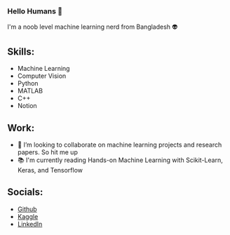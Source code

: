### Hello Humans 👋
I'm a noob level machine learning nerd from Bangladesh 👽

## Skills: 
* Machine Learning
* Computer Vision
* Python
* MATLAB
* C++
* Notion 

## Work:

- 🤖 I’m looking to collaborate on machine learning projects and research papers. So hit me up
- 📚 I'm currently reading Hands-on Machine Learning with Scikit-Learn, Keras, and Tensorflow 

## Socials: 
* [Github](https://github.com/mansibm6)
* [Kaggle](https://www.kaggle.com/mansibmursalin)
* [LinkedIn](https://www.linkedin.com/in/mansibm6/)
